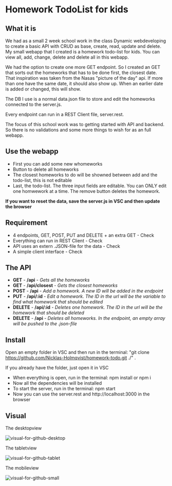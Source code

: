 # Homework TodoList for kids

## What it is

We had as a small 2 week school work in the class Dynamic webdeveloping to create a basic API with CRUD as base, create, read, update and delete.
My small webapp that I created is a homework todo-list for kids.
You can view all, add, change, delete and delete all in this webapp.

We had the option to create one more GET endpoint. So I created an GET that sorts out the homeworks that has to be done first, the closest date.
That inspiration was taken from the Nasas "picture of the day" api. 
If more than one have the same date, it should also show up. When an earlier date is added or changed, this will show.

The DB I use is a normal data.json file to store and edit the homeworks connected to the server.js.

Every endpoint can run in a REST Client file, server.rest.

The focus of this school work was to getting started with API and backend. So there is no validations and some more things to wish for as an full webapp.

## Use the webapp

* First you can add some new whomeworks
* Button to delete all homeworks
* The closest homeworks to do will be showned between add and the todo-list, this is not editable
* Last, the todo-list. The three input fields are editable. You can ONLY edit one homwework at a time. The remove button deletes the homework.

**If you want to reset the data, save the server.js in VSC and then update the browser**

## Requirement

* 4 endpoints, GET, POST, PUT and DELETE + an extra GET - Check
* Everything can run in REST Client - Check
* API uses an extern .JSON-file for the data - Check
* A simple client interface - Check

## The API

* **GET** - **/api** - *Gets all the homeworks*
* **GET** - **/api/closest** - *Gets the closest homeworks*
* **POST** - **/api** - *Add a homework. A new ID will be added in the endpoint*
* **PUT** - **/api/:id** - *Edit a homework. The ID in the url will be the variable to find what homework that should be edited*
* **DELETE** - **/api/:id** - *Deletes one homework. The ID in the url will be the homework that should be deleted*
* **DELETE** - **/api** - *Deletes all homeworks. In the endpoint, an empty array will be pushed to the .json-file*

## Install

Open an empty folder in VSC and then run in the terminal: "git clone https://github.com/Nicklas-Holmqvist/homework-todo.git ./" .

If you already have the folder, just open it in VSC

* When everything is open, run in the terminal:
  npm install or npm i
* Now all the dependencies will be installed
* To start the server, run in the terminal:
  npm start
* Now you can use the server.rest and http://localhost:3000 in the browser

## Visual

The desktopview

![visual-for-github-desktop](https://user-images.githubusercontent.com/70426543/114981856-e9ccf480-9e8e-11eb-8f60-b571aa4228d4.png)

The tabletview

![visual-for-github-tablet](https://user-images.githubusercontent.com/70426543/114981925-049f6900-9e8f-11eb-81d8-803f65106c84.png)

The mobileview

![visual-for-github-small](https://user-images.githubusercontent.com/70426543/114981959-108b2b00-9e8f-11eb-95c7-583a88aed11d.png)
